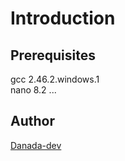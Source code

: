 # Introduction



## Prerequisites

gcc 2.46.2.windows.1  
nano 8.2
...

## Author

[Danada-dev](https://github.com/Danada-dev)
